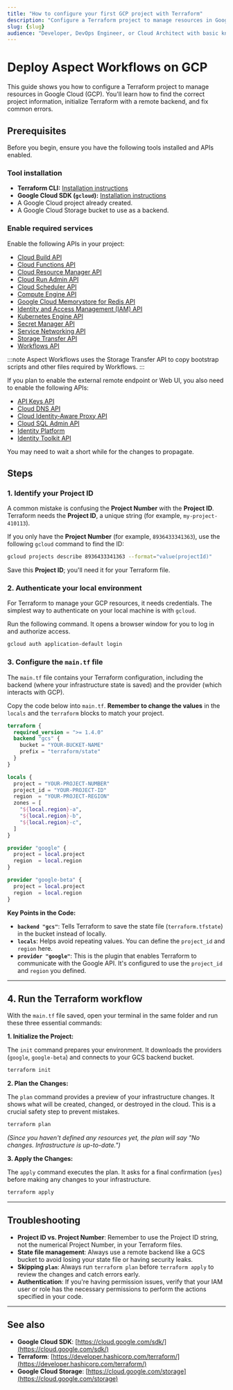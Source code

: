 ```yaml
---
title: "How to configure your first GCP project with Terraform"
description: "Configure a Terraform project to manage resources in Google Cloud, from initial setup to running the first commands."
slug: {slug}
audience: "Developer, DevOps Engineer, or Cloud Architect with basic knowledge of cloud services."
---
```


# Deploy Aspect Workflows on GCP

This guide shows you how to configure a Terraform project to manage resources in Google Cloud (GCP). You'll learn how to find the correct project information, initialize Terraform with a remote backend, and fix common errors.

## Prerequisites

Before you begin, ensure you have the following tools installed and APIs enabled.

### Tool installation

  * **Terraform CLI:** [Installation instructions](https://developer.hashicorp.com/terraform/tutorials/aws-get-started/install-cli)
  * **Google Cloud SDK (`gcloud`):** [Installation instructions](https://cloud.google.com/sdk/docs/install)
  * A Google Cloud project already created.
  * A Google Cloud Storage bucket to use as a backend.

### Enable required services

Enable the following APIs in your project:

  * [Cloud Build API](https://console.cloud.google.com/apis/library/cloudbuild.googleapis.com)
  * [Cloud Functions API](https://console.cloud.google.com/apis/library/cloudfunctions.googleapis.com)
  * [Cloud Resource Manager API](https://console.cloud.google.com/marketplace/product/google/cloudresourcemanager.googleapis.com)
  * [Cloud Run Admin API](https://console.cloud.google.com/apis/library/run.googleapis.com)
  * [Cloud Scheduler API](https://console.cloud.google.com/apis/library/cloudscheduler.googleapis.com)
  * [Compute Engine API](https://console.cloud.google.com/apis/library/compute.googleapis.com)
  * [Google Cloud Memorystore for Redis API](https://console.cloud.google.com/apis/library/redis.googleapis.com)
  * [Identity and Access Management (IAM) API](https://console.cloud.google.com/marketplace/product/google/iam.googleapis.com)
  * [Kubernetes Engine API](https://console.cloud.google.com/marketplace/product/google/container.googleapis.com)
  * [Secret Manager API](https://console.cloud.google.com/marketplace/product/google/secretmanager.googleapis.com)
  * [Service Networking API](https://console.cloud.google.com/apis/library/servicenetworking.googleapis.com)
  * [Storage Transfer API](https://console.cloud.google.com/apis/library/storagetransfer.googleapis.com)
  * [Workflows API](https://console.cloud.google.com/apis/library/workflows.googleapis.com)

:::note
Aspect Workflows uses the Storage Transfer API to copy bootstrap scripts and other files required by Workflows.
:::

If you plan to enable the external remote endpoint or Web UI, you also need to enable the following APIs:

  * [API Keys API](https://console.cloud.google.com/apis/api/apikeys.googleapis.com)
  * [Cloud DNS API](https://console.cloud.google.com/marketplace/product/google/dns.googleapis.com)
  * [Cloud Identity-Aware Proxy API](https://console.cloud.google.com/apis/library/iap.googleapis.com)
  * [Cloud SQL Admin API](https://console.cloud.google.com/apis/library/sqladmin.googleapis.com)
  * [Identity Platform](https://console.cloud.google.com/marketplace/details/google-cloud-platform/customer-identity)
  * [Identity Toolkit API](https://console.cloud.google.com/apis/library/identitytoolkit.googleapis.com)

You may need to wait a short while for the changes to propagate.

## Steps

### 1. Identify your Project ID

A common mistake is confusing the **Project Number** with the **Project ID**. Terraform needs the **Project ID**, a unique string (for example, `my-project-410113`).

If you only have the **Project Number** (for example, `8936433341363`), use the following `gcloud` command to find the ID:

```bash
gcloud projects describe 8936433341363 --format="value(projectId)"
```

Save this **Project ID**; you'll need it for your Terraform file.

### 2. Authenticate your local environment

For Terraform to manage your GCP resources, it needs credentials. The simplest way to authenticate on your local machine is with `gcloud`.

Run the following command. It opens a browser window for you to log in and authorize access.

```bash
gcloud auth application-default login
```

### 3. Configure the `main.tf` file

The `main.tf` file contains your Terraform configuration, including the backend (where your infrastructure state is saved) and the provider (which interacts with GCP).

Copy the code below into `main.tf`. **Remember to change the values** in the `locals` and the `terraform` blocks to match your project.

```tf
terraform {
  required_version = ">= 1.4.0"
  backend "gcs" {
    bucket = "YOUR-BUCKET-NAME"
    prefix = "terraform/state"
  }
}

locals {
  project = "YOUR-PROJECT-NUMBER"
  project_id = "YOUR-PROJECT-ID"
  region  = "YOUR-PROJECT-REGION"
  zones = [
    "${local.region}-a",
    "${local.region}-b",
    "${local.region}-c",
  ]
}

provider "google" {
  project = local.project
  region  = local.region
}

provider "google-beta" {
  project = local.project
  region  = local.region
}

```

**Key Points in the Code:**

  * **`backend "gcs"`**: Tells Terraform to save the state file (`terraform.tfstate`) in the bucket instead of locally.
  * **`locals`**: Helps avoid repeating values. You can define the `project_id` and `region` here.
  * **`provider "google"`**: This is the plugin that enables Terraform to communicate with the Google API. It's configured to use the `project_id` and `region` you defined.

-----

## 4. Run the Terraform workflow

With the `main.tf` file saved, open your terminal in the same folder and run these three essential commands:

**1. Initialize the Project:**

The `init` command prepares your environment. It downloads the providers (`google`, `google-beta`) and connects to your GCS backend bucket.

```bash
terraform init
```

**2. Plan the Changes:**

The `plan` command provides a preview of your infrastructure changes. It shows what will be created, changed, or destroyed in the cloud. This is a crucial safety step to prevent mistakes.

```bash
terraform plan
```

*(Since you haven't defined any resources yet, the plan will say "No changes. Infrastructure is up-to-date.")*

**3. Apply the Changes:**

The `apply` command executes the plan. It asks for a final confirmation (`yes`) before making any changes to your infrastructure.

```bash
terraform apply
```

-----

## Troubleshooting

  * **Project ID vs. Project Number**: Remember to use the Project ID string, not the numerical Project Number, in your Terraform files.
  * **State file management**: Always use a remote backend like a GCS bucket to avoid losing your state file or having security leaks.
  * **Skipping `plan`**: Always run `terraform plan` before `terraform apply` to review the changes and catch errors early.
  * **Authentication**: If you're having permission issues, verify that your IAM user or role has the necessary permissions to perform the actions specified in your code.

-----

## See also

  * **Google Cloud SDK**: [https://cloud.google.com/sdk/](https://cloud.google.com/sdk/)
  * **Terraform**: [https://developer.hashicorp.com/terraform/](https://developer.hashicorp.com/terraform/)
  * **Google Cloud Storage**: [https://cloud.google.com/storage](https://cloud.google.com/storage)